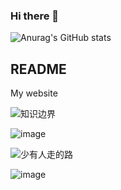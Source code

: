 ### Hi there 👋

![Anurag's GitHub stats](https://github-readme-stats.vercel.app/api?username=Yangxiaohan0120&show_icons=true&theme=dracula)

<!--
[![Top Langs](https://github-readme-stats.vercel.app/api/top-langs/?username=Yangxiaohan0120)](https://github.com/anuraghazra/github-readme-stats)
-->


<!--
**Yangxiaohan0120/Yangxiaohan0120** is a ✨ _special_ ✨ repository because its `README.md` (this file) appears on your GitHub profile.

Here are some ideas to get you started:

- 🔭 I’m currently working on ...
- 🌱 I’m currently learning ...
- 👯 I’m looking to collaborate on ...
- 🤔 I’m looking for help with ...
- 💬 Ask me about ...
- 📫 How to reach me: ...
- 😄 Pronouns: ...
- ⚡ Fun fact: ...
-->


## README

My website

![知识边界](https://cheesecakefactory.super.site/)

![image](https://github.com/Yangxiaohan0120/Yangxiaohan0120/assets/45283690/03fbf5e3-dd74-46ac-8b16-3df76a231fd7)

![少有人走的路](https://yangxiaohan0120.github.io/)

![image](https://github.com/Yangxiaohan0120/Yangxiaohan0120/assets/45283690/6a8bbc96-840b-4d36-ac4f-52472e95fa86)

